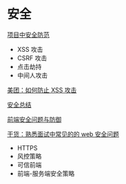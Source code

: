 # 安全

[项目中安全防范](https://mp.weixin.qq.com/s/s1doq884nreQPwbvqopL0g)

- XSS 攻击
- CSRF 攻击
- 点击劫持
- 中间人攻击

[美团：如何防止 XSS 攻击](https://tech.meituan.com/2018/09/27/fe-security.html)

[安全总结](https://mp.weixin.qq.com/s/wUPbypi3Ewa-yKhp3ZoEaw)

[前端安全问题与防御](https://mp.weixin.qq.com/s/DBGOp8Wy5fs-bL_FvtpYPQ)

[干货：熟悉面试中常见的的 web 安全问题](https://mp.weixin.qq.com/s/u78Ou2QZUtA9IocTgaW5cg)

- HTTPS
- 风控策略
- 可信前端
- 前端-服务端安全策略
